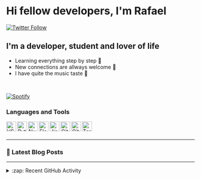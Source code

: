 # Hi fellow developers, I'm Rafael

[![Twitter Follow](https://img.shields.io/twitter/follow/BtwSalster?color=%231DA1F2&label=Follow%20Rafael&logo=twitter&style=for-the-badge)][twitter]


## I'm a developer, student and lover of life

- Learning everything step by step 🌱
- New connections are allways welcome 🤙
- I have quite the music taste 🎵

<br/>

[![Spotify](https://novatorem-rafaelfagomes.vercel.app/api/spotify)](https://open.spotify.com/user/2122qfs6sp5d2kq2iqjdof4yi)

### Languages and Tools

<img align="left" alt="VSCode" height="26" width="26" src="https://api.iconify.design/simple-icons/visualstudiocode.svg?color=white&height=26" />
<img align="left" alt="Python" height="26" width="26" src="https://api.iconify.design/simple-icons/python.svg?color=white&height=26" />
<img align="left" alt="NumPY" height="26" width="26" src="https://api.iconify.design/simple-icons/numpy.svg?color=white&height=26" />
<img align="left" alt="Flask" height="26" width="26" src="https://api.iconify.design/simple-icons/flask.svg?color=white&height=26" />
<img align="left" alt="Jinja" height="26" width="26" src="https://api.iconify.design/simple-icons/jinja.svg?color=white&height=26" />
<img align="left" alt="Git" height="26" width="26" src="https://api.iconify.design/simple-icons/git.svg?color=white&height=26" />
<img align="left" alt="GitHub" height="26" width="26" src="https://api.iconify.design/simple-icons/github.svg?color=white&height=26" />
<img align="left" alt="Terminal" height="26" width="26" src="https://api.iconify.design/simple-icons/windowsterminal.svg?color=white&height=26" />

<br />
<br />

---

### 📕 Latest Blog Posts

---

<details>
  <summary>:zap: Recent GitHub Activity</summary>
  
<!--START_SECTION:activity-->

</details>

[twitter]: https://twitter.com/BTWSalster